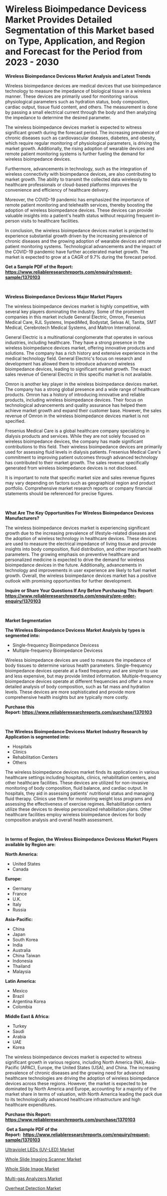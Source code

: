 <p><h1>Wireless Bioimpedance Devicess Market Provides Detailed Segmentation of this Market based on Type, Application, and Region and Forecast for the Period from 2023 - 2030</h1></p><p><strong>Wireless Bioimpedance Devicess Market Analysis and Latest Trends</strong></p>
<p><p>Wireless bioimpedance devices are medical devices that use bioimpedance technology to measure the impedance of biological tissue in a wireless manner. These devices are primarily used for monitoring various physiological parameters such as hydration status, body composition, cardiac output, tissue fluid content, and others. The measurement is done by passing a small electrical current through the body and then analyzing the impedance to determine the desired parameter.</p><p>The wireless bioimpedance devices market is expected to witness significant growth during the forecast period. The increasing prevalence of chronic diseases such as cardiovascular diseases, diabetes, and obesity, which require regular monitoring of physiological parameters, is driving the market growth. Additionally, the rising adoption of wearable devices and remote patient monitoring systems is further fueling the demand for wireless bioimpedance devices.</p><p>Furthermore, advancements in technology, such as the integration of wireless connectivity with bioimpedance devices, are also contributing to market growth. The ability to transmit the collected data wirelessly to healthcare professionals or cloud-based platforms improves the convenience and efficiency of healthcare delivery.</p><p>Moreover, the COVID-19 pandemic has emphasized the importance of remote patient monitoring and telehealth services, thereby boosting the adoption of wireless bioimpedance devices. These devices can provide valuable insights into a patient's health status without requiring frequent in-person visits to healthcare facilities.</p><p>In conclusion, the wireless bioimpedance devices market is projected to experience substantial growth driven by the increasing prevalence of chronic diseases and the growing adoption of wearable devices and remote patient monitoring systems. Technological advancements and the impact of the COVID-19 pandemic have further accelerated market growth. The market is expected to grow at a CAGR of 9.7% during the forecast period.</p></p>
<p><strong>Get a Sample PDF of the Report:&nbsp; <a href="https://www.reliableresearchreports.com/enquiry/request-sample/1370103">https://www.reliableresearchreports.com/enquiry/request-sample/1370103</a></strong></p>
<p>&nbsp;</p>
<p><strong>Wireless Bioimpedance Devicess Major Market Players</strong></p>
<p><p>The wireless bioimpedance devices market is highly competitive, with several key players dominating the industry. Some of the prominent companies in this market include General Electric, Omron, Fresenius Medical Care, RJL Systems, ImpediMed, Bodystat, Selvas AI, Tanita, SMT Medical, Cerebrotech Medical Systems, and Maltron International.</p><p>General Electric is a multinational conglomerate that operates in various industries, including healthcare. They have a strong presence in the wireless bioimpedance devices market, offering innovative products and solutions. The company has a rich history and extensive experience in the medical technology field. General Electric's focus on research and development has allowed them to introduce advanced wireless bioimpedance devices, leading to significant market growth. The exact sales revenue of General Electric in this specific market is not available.</p><p>Omron is another key player in the wireless bioimpedance devices market. The company has a strong global presence and a wide range of healthcare products. Omron has a history of introducing innovative and reliable products, including wireless bioimpedance devices. Their focus on technological advancements and quality assurance has helped them achieve market growth and expand their customer base. However, the sales revenue of Omron in the wireless bioimpedance devices market is not specified.</p><p>Fresenius Medical Care is a global healthcare company specializing in dialysis products and services. While they are not solely focused on wireless bioimpedance devices, the company has made significant contributions to this field. Their wireless bioimpedance devices are primarily used for assessing fluid levels in dialysis patients. Fresenius Medical Care's commitment to improving patient outcomes through advanced technology has contributed to their market growth. The sales revenue specifically generated from wireless bioimpedance devices is not disclosed.</p><p>It is important to note that specific market size and sales revenue figures may vary depending on factors such as geographical region and product portfolio. Comprehensive market research reports or company financial statements should be referenced for precise figures.</p></p>
<p>&nbsp;</p>
<p><strong>What Are The Key Opportunities For Wireless Bioimpedance Devicess Manufacturers?</strong></p>
<p><p>The wireless bioimpedance devices market is experiencing significant growth due to the increasing prevalence of lifestyle-related diseases and the adoption of wireless technology in healthcare devices. These devices are used to measure the electrical impedance of living tissue and provide insights into body composition, fluid distribution, and other important health parameters. The growing emphasis on preventive healthcare and personalized medicine is expected to drive the demand for wireless bioimpedance devices in the future. Additionally, advancements in technology and improvements in user experience are likely to fuel market growth. Overall, the wireless bioimpedance devices market has a positive outlook with promising opportunities for further development.</p></p>
<p><strong>Inquire or Share Your Questions If Any Before Purchasing This Report: <a href="https://www.reliableresearchreports.com/enquiry/pre-order-enquiry/1370103">https://www.reliableresearchreports.com/enquiry/pre-order-enquiry/1370103</a></strong></p>
<p>&nbsp;</p>
<p><strong>Market Segmentation</strong></p>
<p><strong>The Wireless Bioimpedance Devicess Market Analysis by types is segmented into:</strong></p>
<p><ul><li>Single-frequency Bioimpedance Devicess</li><li>Multiple-frequency Bioimpedance Devicess</li></ul></p>
<p><p>Wireless bioimpedance devices are used to measure the impedance of body tissues to determine various health parameters. Single-frequency bioimpedance devices operate at a fixed frequency and are simpler to use and less expensive, but may provide limited information. Multiple-frequency bioimpedance devices operate at different frequencies and offer a more detailed analysis of body composition, such as fat mass and hydration levels. These devices are more sophisticated and provide more comprehensive health insights but are typically more costly.</p></p>
<p><strong>Purchase this Report:&nbsp;<a href="https://www.reliableresearchreports.com/purchase/1370103">https://www.reliableresearchreports.com/purchase/1370103</a></strong></p>
<p>&nbsp;</p>
<p><strong>The Wireless Bioimpedance Devicess Market Industry Research by Application is segmented into:</strong></p>
<p><ul><li>Hospitals</li><li>Clinics</li><li>Rehabilitation Centers</li><li>Others</li></ul></p>
<p><p>The wireless bioimpedance devices market finds its applications in various healthcare settings including hospitals, clinics, rehabilitation centers, and other healthcare facilities. These devices are utilized for non-invasive monitoring of body composition, fluid balance, and cardiac output. In hospitals, they aid in assessing patients' nutritional status and managing fluid therapy. Clinics use them for monitoring weight loss programs and assessing the effectiveness of exercise regimes. Rehabilitation centers utilize these devices to develop personalized rehabilitation plans. Other healthcare facilities employ wireless bioimpedance devices for body composition analysis and overall health assessment.</p></p>
<p>&nbsp;</p>
<p><strong>In terms of Region, the Wireless Bioimpedance Devicess Market Players available by Region are:</strong></p>
<p>
    <p> <strong> North America: </strong>
        <ul>
            <li>United States</li>
            <li>Canada</li>
        </ul>
        </p> 
    <p> <strong> Europe: </strong>
        <ul>
            <li>Germany</li>
            <li>France</li>
            <li>U.K.</li>
            <li>Italy</li>
            <li>Russia</li>
        </ul>
        </p> 
    <p> <strong> Asia-Pacific: </strong>
        <ul>
            <li>China</li>
            <li>Japan</li>
            <li>South Korea</li>
            <li>India</li>
            <li>Australia</li>
            <li>China Taiwan</li>
            <li>Indonesia</li>
            <li>Thailand</li>
            <li>Malaysia</li>
        </ul>
        </p> 
    <p> <strong> Latin America: </strong>
        <ul>
            <li>Mexico</li>
            <li>Brazil</li>
            <li>Argentina Korea</li>
            <li>Colombia</li>
        </ul>
        </p> 
    <p> <strong> Middle East & Africa: </strong>
        <ul>
            <li>Turkey</li>
            <li>Saudi</li>
            <li>Arabia</li>
            <li>UAE</li>
            <li>Korea</li>
        </ul>
    </p>
    </p>
<p><p>The wireless bioimpedance devices market is expected to witness significant growth in various regions, including North America (NA), Asia-Pacific (APAC), Europe, the United States (USA), and China. The increasing prevalence of chronic diseases and the growing need for advanced healthcare technologies are driving the adoption of wireless bioimpedance devices across these regions. However, the market is expected to be dominated by North America and Europe, accounting for a majority of the market share in terms of valuation, with North America leading the pack due to its technologically advanced healthcare infrastructure and high healthcare expenditures.</p></p>
<p><strong>Purchase this Report: <a href="https://www.reliableresearchreports.com/purchase/1370103">https://www.reliableresearchreports.com/purchase/1370103</a></strong></p>
<p>&nbsp;<strong>Get a Sample PDF of the Report:&nbsp;&nbsp;<a href="https://www.reliableresearchreports.com/enquiry/request-sample/1370103">https://www.reliableresearchreports.com/enquiry/request-sample/1370103</a></strong></p>
<p><strong></strong></p>
<p><p><a href="https://github.com/Krish2023na/Market-Research-Report-List-1/blob/main/ultraviolet-leds-uv-led-market.md">Ultraviolet LEDs (UV-LED) Market</a></p><p><a href="https://www.linkedin.com/pulse/whole-slide-imaging-scanner-market-research-report-provides-tyx2c/">Whole Slide Imaging Scanner Market</a></p><p><a href="https://www.linkedin.com/pulse/whole-slide-image-market-size-share-global-analysis-report-jf2hc/">Whole Slide Image Market</a></p><p><a href="https://github.com/zebdakicsin/Market-Research-Report-List-1/blob/main/multi-gas-analyzers-market.md">Multi-gas Analyzers Market</a></p><p><a href="https://medium.com/@soledadroob625/overheat-detection-market-size-cagr-trends-2024-2030-be10dbe1cebd">Overheat Detection Market</a></p></p>